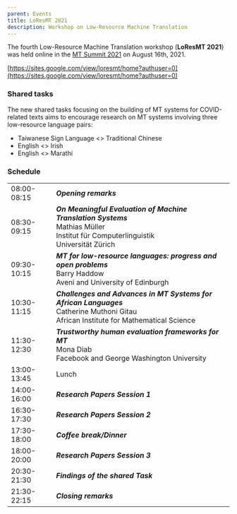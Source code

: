 ```yaml
---
parent: Events
title: LoResMT 2021
description: Workshop on Low-Resource Machine Translation
---
```


The fourth Low-Resource Machine Translation workshop (**LoResMT 2021**) was held online in the [MT Summit 2021](mtsummit2021.md) on August 16th, 2021.

[https://sites.google.com/view/loresmt/home?authuser=0](https://sites.google.com/view/loresmt/home?authuser=0)

### Shared tasks

The new shared tasks focusing on the building of MT systems for COVID-related texts aims to encourage research on MT systems involving three low-resource language pairs:

- Taiwanese Sign Language <> Traditional Chinese
- English <> Irish
- English <> Marathi

### Schedule

| | |
| -- | -- |
| 08:00-08:15 | _**Opening remarks**_ |
| 08:30-09:15 | _**On Meaningful Evaluation of Machine Translation Systems**_ <br>Mathias Müller <br>Institut für Computerlinguistik <br>Universität Zürich |
| 09:30-10:15 | _**MT for low-resource languages: progress and open problems**_ <br>Barry Haddow <br>Aveni and University of Edinburgh |
| 10:30-11:15 | _**Challenges and Advances in MT Systems for African Languages**_ <br>Catherine Muthoni Gitau <br>African Institute for Mathematical Science |
| 11:30-12:30 | _**Trustworthy human evaluation frameworks for MT**_ <br>Mona Diab <br>Facebook and George Washington University |
| 13:00-13:45 | Lunch |
| 14:00-16:00 | _**Research Papers Session 1**_ |
| 16:30-17:30 | _**Research Papers Session 2**_ |
| 17:30-18:00 | _**Coffee break/Dinner**_ |
| 18:00-20:00 | _**Research Papers Session 3**_ |
| 20:30-21:30 | _**Findings of the shared Task**_ |
| 21:30-22:15 | _**Closing remarks**_ |
